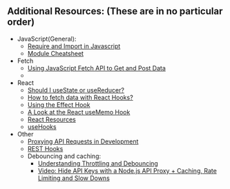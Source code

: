 ## Additional Resources: (These are in no particular order)

* JavaScript(General):
    * [Require and Import in Javascript](https://techformist.com/require-import-javascript/)
    * [Module Cheatsheet](https://www.samanthaming.com/tidbits/79-module-cheatsheet/)
* Fetch
    * [Using JavaScript Fetch API to Get and Post Data](https://attacomsian.com/blog/using-javascript-fetch-api-to-get-and-post-data)
    *
* React
    * [Should I useState or useReducer?](https://kentcdodds.com/blog/should-i-usestate-or-usereducer)
    * [How to fetch data with React Hooks?](https://www.robinwieruch.de/react-hooks-fetch-data)
    * [Using the Effect Hook](https://reactjs.org/docs/hooks-effect.html)
    * [A Look at the React useMemo Hook](https://www.digitalocean.com/community/tutorials/react-usememo)
    * [React Resources](https://reactresources.com/)
    * [useHooks](https://usehooks.com/)
* Other
    * [Proxying API Requests in Development](https://create-react-app.dev/docs/proxying-api-requests-in-development/)
    * [REST Hooks](https://resthooks.org/)
    * Debouncing and caching:
        * [Understanding Throttling and Debouncing](https://blog.bitsrc.io/understanding-throttling-and-debouncing-973131c1ba07)
        * [Video: Hide API Keys with a Node.js API Proxy + Caching, Rate Limiting and Slow Downs](https://www.youtube.com/watch?v=nCWE6eonL7k)